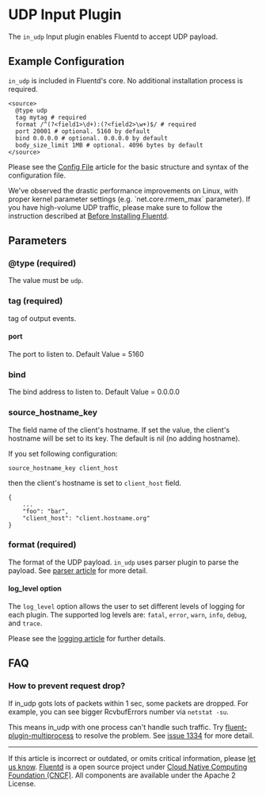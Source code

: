 # UDP Input Plugin

The `in_udp` Input plugin enables Fluentd to accept UDP payload.


## Example Configuration

`in_udp` is included in Fluentd's core. No additional installation
process is required.

``` {.CodeRay}
<source>
  @type udp
  tag mytag # required
  format /^(?<field1>\d+):(?<field2>\w+)$/ # required
  port 20001 # optional. 5160 by default
  bind 0.0.0.0 # optional. 0.0.0.0 by default
  body_size_limit 1MB # optional. 4096 bytes by default
</source>
```
Please see the [Config File](/articles/config-file.md) article for the basic
structure and syntax of the configuration file.

We\'ve observed the drastic performance improvements on Linux, with
proper kernel parameter settings (e.g. \`net.core.rmem\_max\`
parameter). If you have high-volume UDP traffic, please make sure to
follow the instruction described at [Before Installing
Fluentd](/articles/before-install.md).

## Parameters

### \@type (required)

The value must be `udp`.

### tag (required)

tag of output events.

#### port

The port to listen to. Default Value = 5160

### bind

The bind address to listen to. Default Value = 0.0.0.0

### source\_hostname\_key

The field name of the client's hostname. If set the value, the client's
hostname will be set to its key. The default is nil (no adding
hostname).

If you set following configuration:

``` {.CodeRay}
source_hostname_key client_host
```

then the client's hostname is set to `client_host` field.

``` {.CodeRay}
{
    ...
    "foo": "bar",
    "client_host": "client.hostname.org"
}
```

### format (required)

The format of the UDP payload. `in_udp` uses parser plugin to parse the
payload. See [parser article](/articles/parser-plugin-overview.md) for more detail.

#### log\_level option

The `log_level` option allows the user to set different levels of
logging for each plugin. The supported log levels are: `fatal`, `error`,
`warn`, `info`, `debug`, and `trace`.

Please see the [logging article](/articles/logging.md) for further details.

## FAQ

### How to prevent request drop?

If in\_udp gots lots of packets within 1 sec, some packets are dropped.
For example, you can see bigger RcvbufErrors number via `netstat -su`.

This means in\_udp with one process can't handle such traffic. Try
[fluent-plugin-multiprocess](https://github.com/fluent/fluent-plugin-multiprocess)
to resolve the problem. See [issue
1334](https://github.com/fluent/fluentd/issues/1334) for more detail.


------------------------------------------------------------------------

If this article is incorrect or outdated, or omits critical information,
please [let us know](https://github.com/fluent/fluentd-docs/issues?state=open).
[Fluentd](http://www.fluentd.org/) is a open source project under [Cloud
Native Computing Foundation (CNCF)](https://cncf.io/). All components
are available under the Apache 2 License.
